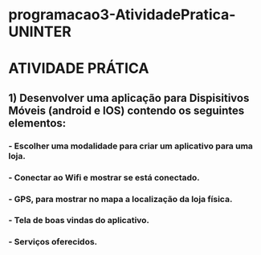 # programacao3-AtividadePratica-UNINTER

# ATIVIDADE PRÁTICA

## 1)	Desenvolver uma aplicação para Dispisitivos Móveis (android e IOS) contendo os seguintes elementos:
### - Escolher uma modalidade para criar um aplicativo para uma loja.
### - Conectar ao Wifi  e mostrar se está conectado.
### - GPS, para mostrar no mapa a localização da loja física.
### - Tela de boas vindas do aplicativo.
### - Serviços oferecidos.
